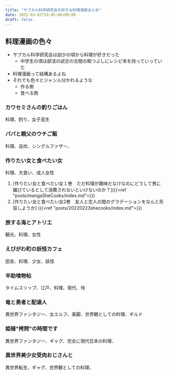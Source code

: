 ```yaml
---
title: "サブカル科学研究会の好きな料理漫画まとめ"
date: 2022-03-02T19:45:06+09:00
draft: false
---
```

## 料理漫画の色々
- サブカル科学研究会は幼少の頃から料理が好きだった
  - 中学生の頃は部活の試合の合間の暇つぶしにレシピ本を持っていっていた
- 料理漫画って結構あるよね
- それでも色々とジャンル分かれるような
  - 作る側
  - 食べる側
### カワセミさんの釣りごはん
料理、釣り、女子高生

### パパと親父のウチご飯
料理、自炊、シングルファザー、

### 作りたい女と食べたい女
料理、大食い、成人女性
1. [作りたい女と食べたい女１巻　ただ料理が趣味だなけなのにどうして男に媚びているとして消費されないといけないのか？]({{<ref "posts/mangaSheCooks/index.md">}})
2. [作りたい女と食べたい女2巻　友人と恋人の間のグラデーションをなんと形容しようか] ({{<ref "posts/20220223shecooks/index.md">}})

### 旅する海とアトリエ
観光、料理、女性

### えびがわ町の妖怪カフェ
田舎、料理、少女、妖怪

### 半助喰物帖
タイムスリップ、江戸、料理、現代、侍

### 竜と勇者と配達人
異世界ファンタジー、女エルフ、美脚、世界観としての料理、ギルド


### 姫様"拷問"の時間です
異世界ファンタジー、ギャグ、完全に現代日本の料理、

### 異世界美少女受肉おじさんと
異世界転生、ギャグ、世界観としての料理、